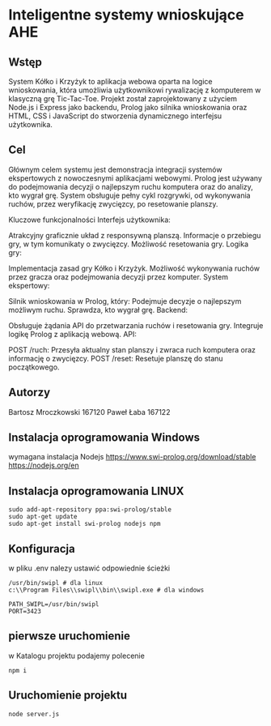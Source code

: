# Inteligentne systemy wnioskujące AHE

## Wstęp
System Kółko i Krzyżyk to aplikacja webowa oparta na logice wnioskowania, która umożliwia użytkownikowi rywalizację z komputerem w klasyczną grę Tic-Tac-Toe. Projekt został zaprojektowany z użyciem Node.js i Express jako backendu, Prolog jako silnika wnioskowania oraz HTML, CSS i JavaScript do stworzenia dynamicznego interfejsu użytkownika.

## Cel
Głównym celem systemu jest demonstracja integracji systemów ekspertowych z nowoczesnymi aplikacjami webowymi. Prolog jest używany do podejmowania decyzji o najlepszym ruchu komputera oraz do analizy, kto wygrał grę. System obsługuje pełny cykl rozgrywki, od wykonywania ruchów, przez weryfikację zwycięzcy, po resetowanie planszy.

Kluczowe funkcjonalności
Interfejs użytkownika:

Atrakcyjny graficznie układ z responsywną planszą.
Informacje o przebiegu gry, w tym komunikaty o zwycięzcy.
Możliwość resetowania gry.
Logika gry:

Implementacja zasad gry Kółko i Krzyżyk.
Możliwość wykonywania ruchów przez gracza oraz podejmowania decyzji przez komputer.
System ekspertowy:

Silnik wnioskowania w Prolog, który:
Podejmuje decyzje o najlepszym możliwym ruchu.
Sprawdza, kto wygrał grę.
Backend:

Obsługuje żądania API do przetwarzania ruchów i resetowania gry.
Integruje logikę Prolog z aplikacją webową.
API:

POST /ruch: Przesyła aktualny stan planszy i zwraca ruch komputera oraz informację o zwycięzcy.
POST /reset: Resetuje planszę do stanu początkowego.

## Autorzy
Bartosz Mroczkowski 167120
Paweł Łaba 167122

## Instalacja oprogramowania Windows
wymagana instalacja Nodejs
https://www.swi-prolog.org/download/stable
https://nodejs.org/en


## Instalacja oprogramowania LINUX

```
sudo add-apt-repository ppa:swi-prolog/stable
sudo apt-get update
sudo apt-get install swi-prolog nodejs npm
```

## Konfiguracja
w pliku .env nalezy ustawić odpowiednie ścieżki

```
/usr/bin/swipl # dla linux
c:\\Program Files\\swipl\\bin\\swipl.exe # dla windows
```

```
PATH_SWIPL=/usr/bin/swipl
PORT=3423
```

## pierwsze uruchomienie
w Katalogu projektu podajemy polecenie 
```
npm i
```
## Uruchomienie projektu 

```
node server.js
```



